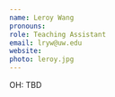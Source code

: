 ```yaml
---
name: Leroy Wang
pronouns: 
role: Teaching Assistant
email: lryw@uw.edu
website: 
photo: leroy.jpg
---
```


OH: TBD

[comment]: <> (<a href="https://washington.zoom.us/my/lrywng">Zoom</a>)
